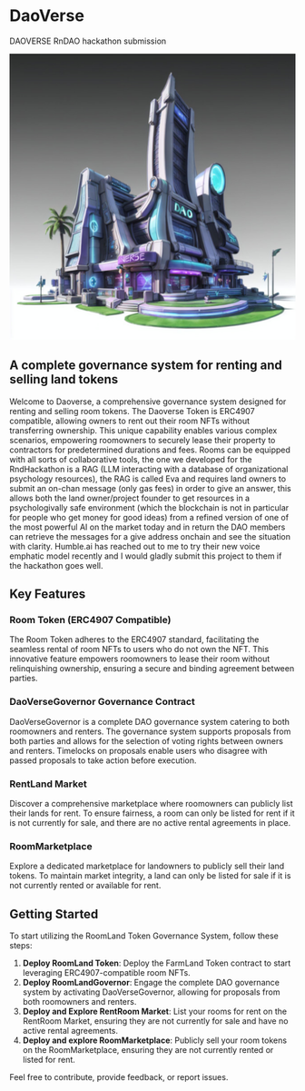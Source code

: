 # DaoVerse
DAOVERSE RnDAO hackathon submission

![Daoverse](./utils/Daoverse.png)

## A complete governance system for renting and selling land tokens
Welcome to Daoverse, a comprehensive governance system designed for renting and selling room tokens. The Daoverse Token is ERC4907 compatible, allowing owners to rent out their room NFTs without transferring ownership. This unique capability enables various complex scenarios, empowering roomowners to securely lease their property to contractors for predetermined durations and fees.
Rooms can be equipped with all sorts of collaborative tools, the one we developed for the RndHackathon is a RAG (LLM interacting with a database of organizational psychology resources), the RAG is called Eva and requires land owners to submit an on-chan message (only gas fees) in order to give an answer, this allows both the land owner/project founder to get resources in a psychologivally safe environment (which the blockchain is not in particular for people who get money for good ideas) from a refined version of one of the most powerful AI on the market today and in return the DAO members can retrieve the messages for a give address onchain and see the situation with clarity.
Humble.ai has reached out to me to try their new voice emphatic model recently and I would gladly submit this project to them if the hackathon goes well.

## Key Features
### Room Token (ERC4907 Compatible)
The Room Token adheres to the ERC4907 standard, facilitating the seamless rental of room NFTs to users who do not own the NFT. This innovative feature empowers roomowners to lease their room without relinquishing ownership, ensuring a secure and binding agreement between parties.

### DaoVerseGovernor Governance Contract
DaoVerseGovernor is a complete DAO governance system catering to both roomowners and renters. The governance system supports proposals from both parties and allows for the selection of voting rights between owners and renters. Timelocks on proposals enable users who disagree with passed proposals to take action before execution.

### RentLand Market
Discover a comprehensive marketplace where roomowners can publicly list their lands for rent. To ensure fairness, a room can only be listed for rent if it is not currently for sale, and there are no active rental agreements in place.

### RoomMarketplace
Explore a dedicated marketplace for landowners to publicly sell their land tokens. To maintain market integrity, a land can only be listed for sale if it is not currently rented or available for rent.

## Getting Started
To start utilizing the RoomLand Token Governance System, follow these steps:
1. **Deploy RoomLand Token**: Deploy the FarmLand Token contract to start leveraging ERC4907-compatible room NFTs.
2. **Deploy RoomLandGovernor**: Engage the complete DAO governance system by activating DaoVerseGovernor, allowing for proposals from both roomowners and renters.
3. **Deploy and Explore RentRoom Market**: List your rooms for rent on the RentRoom Market, ensuring they are not currently for sale and have no active rental agreements.
4. **Deploy and explore RoomMarketplace**: Publicly sell your room tokens on the RoomMarketplace, ensuring they are not currently rented or listed for rent.

Feel free to contribute, provide feedback, or report issues.
